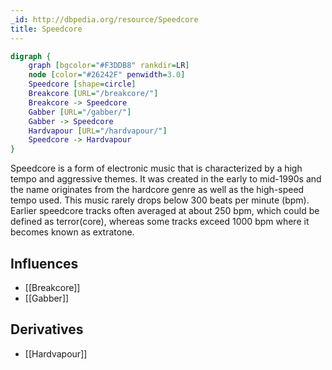 ```yaml
---
_id: http://dbpedia.org/resource/Speedcore
title: Speedcore
---
```


```dot
digraph {
	graph [bgcolor="#F3DDB8" rankdir=LR]
	node [color="#26242F" penwidth=3.0]
	Speedcore [shape=circle]
	Breakcore [URL="/breakcore/"]
	Breakcore -> Speedcore
	Gabber [URL="/gabber/"]
	Gabber -> Speedcore
	Hardvapour [URL="/hardvapour/"]
	Speedcore -> Hardvapour
}
```

Speedcore is a form of electronic music that is characterized by a high tempo and aggressive themes. It was created in the early to mid-1990s and the name originates from the hardcore genre as well as the high-speed tempo used. This music rarely drops below 300 beats per minute (bpm). Earlier speedcore tracks often averaged at about 250 bpm, which could be defined as terror(core), whereas some tracks exceed 1000 bpm where it becomes known as extratone.

## Influences
- [[Breakcore]]
- [[Gabber]]

## Derivatives
- [[Hardvapour]]

